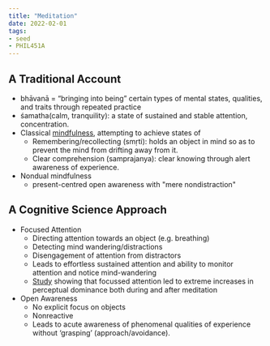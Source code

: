 ```yaml
---
title: "Meditation"
date: 2022-02-01
tags:
- seed
- PHIL451A
---
```


## A Traditional Account
- bhāvanā = “bringing into being” certain types of mental states, qualities, and traits through repeated practice
- śamatha(calm, tranquility): a state of sustained and stable attention, concentration.
- Classical [mindfulness](thoughts/mindfulness.md), attempting to achieve states of
	- Remembering/recollecting (smṛti): holds an object in mind so as to prevent the mind from drifting away from it.
	- Clear comprehension (samprajanya): clear knowing through alert awareness of experience.
- Nondual mindfulness
	- present-centred open awareness with "mere nondistraction"

## A Cognitive Science Approach
- Focused Attention
	- Directing attention towards an object (e.g. breathing)
	- Detecting mind wandering/distractions
	- Disengagement of attention from distractors
	- Leads to effortless sustained attention and ability to monitor attention and notice mind-wandering
	- [Study](https://pubmed.ncbi.nlm.nih.gov/15936259/) showing that focussed attention led to extreme increases in perceptual dominance both during and after meditation
- Open Awareness
	- No explicit focus on objects
	- Nonreactive
	- Leads to acute awareness of phenomenal qualities of experience without ‘grasping’ (approach/avoidance).